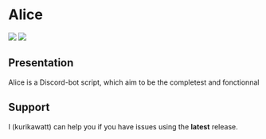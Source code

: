 # Alice
<a href="./LICENSE.md"><img src="https://img.shields.io/badge/license-GNU_GPLv2-blue.svg?style=for-the-badge"></a>
<a href="https://github.com/kurikawatt/alice/releases"><img src="https://img.shields.io/github/release/kurikawatt/alice.svg?style=for-the-badge"></a>

<h2>Presentation</h1>
<p>
   Alice is a Discord-bot script, which aim to be the completest and fonctionnal
</p>

<h2>Support</h1>
<p>
   I (kurikawatt) can help you if you have issues using the <strong>latest</strong> release.
</p>
